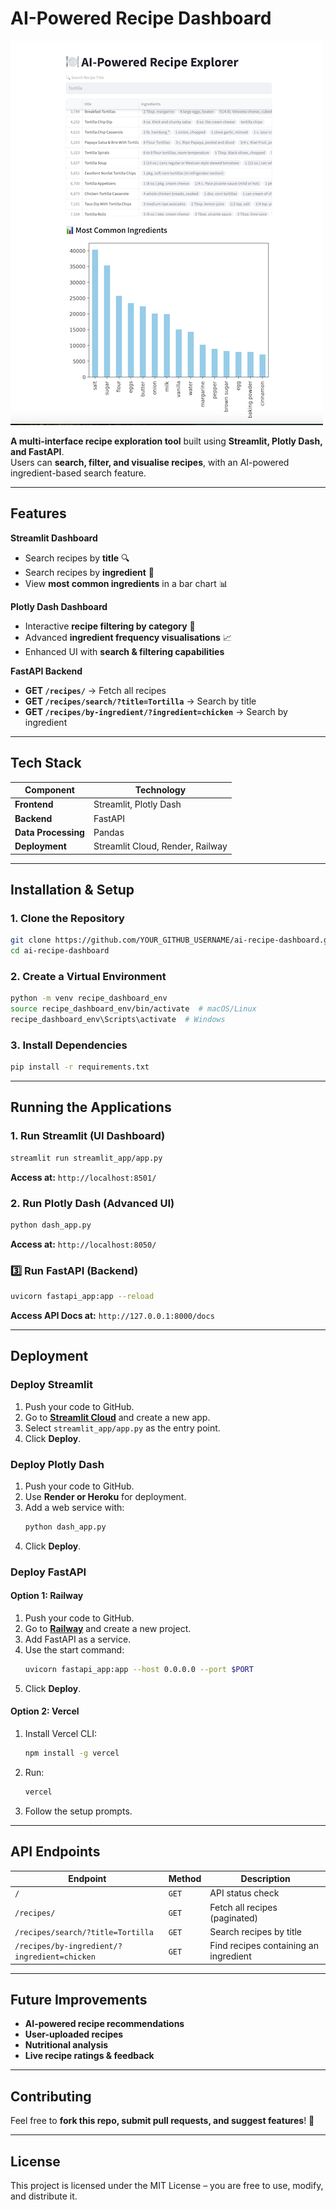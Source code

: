# AI-Powered Recipe Dashboard

![Project Banner](./image.png)

**A multi-interface recipe exploration tool** built using **Streamlit, Plotly Dash, and FastAPI**.  
Users can **search, filter, and visualise recipes**, with an AI-powered ingredient-based search feature.

---

## Features

**Streamlit Dashboard**
- Search recipes by **title** 🔍  
- Search recipes by **ingredient** 🥕  
- View **most common ingredients** in a bar chart 📊  

**Plotly Dash Dashboard**
- Interactive **recipe filtering by category** 📂  
- Advanced **ingredient frequency visualisations** 📈  
- Enhanced UI with **search & filtering capabilities**  

**FastAPI Backend**
- **GET `/recipes/`** → Fetch all recipes  
- **GET `/recipes/search/?title=Tortilla`** → Search by title  
- **GET `/recipes/by-ingredient/?ingredient=chicken`** → Search by ingredient  

---

## Tech Stack

| Component      | Technology    |
|---------------|--------------|
| **Frontend**  | Streamlit, Plotly Dash  |
| **Backend**   | FastAPI  |
| **Data Processing** | Pandas  |
| **Deployment** | Streamlit Cloud, Render, Railway |

---

## Installation & Setup

### **1️. Clone the Repository**
```bash
git clone https://github.com/YOUR_GITHUB_USERNAME/ai-recipe-dashboard.git
cd ai-recipe-dashboard
```

### **2️. Create a Virtual Environment**
```bash
python -m venv recipe_dashboard_env
source recipe_dashboard_env/bin/activate  # macOS/Linux
recipe_dashboard_env\Scripts\activate  # Windows
```

### **3️. Install Dependencies**
```bash
pip install -r requirements.txt
```

---

## Running the Applications

### **1️. Run Streamlit (UI Dashboard)**
```bash
streamlit run streamlit_app/app.py
```
**Access at:** `http://localhost:8501/`

### **2️. Run Plotly Dash (Advanced UI)**
```bash
python dash_app.py
```
**Access at:** `http://localhost:8050/`

### **3️⃣ Run FastAPI (Backend)**
```bash
uvicorn fastapi_app:app --reload
```
**Access API Docs at:** `http://127.0.0.1:8000/docs`

---

## Deployment

### **Deploy Streamlit**
1. Push your code to GitHub.
2. Go to **[Streamlit Cloud](https://share.streamlit.io/)** and create a new app.
3. Select `streamlit_app/app.py` as the entry point.
4. Click **Deploy**.

### **Deploy Plotly Dash**
1. Push your code to GitHub.
2. Use **Render or Heroku** for deployment.
3. Add a web service with:
   ```bash
   python dash_app.py
   ```
4. Click **Deploy**.

### **Deploy FastAPI**
#### **Option 1: Railway**
1. Push your code to GitHub.
2. Go to **[Railway](https://railway.app/)** and create a new project.
3. Add FastAPI as a service.
4. Use the start command:
   ```bash
   uvicorn fastapi_app:app --host 0.0.0.0 --port $PORT
   ```
5. Click **Deploy**.

#### **Option 2: Vercel**
1. Install Vercel CLI:
   ```bash
   npm install -g vercel
   ```
2. Run:
   ```bash
   vercel
   ```
3. Follow the setup prompts.

---

## API Endpoints

| Endpoint | Method | Description |
|----------|--------|-------------|
| `/` | `GET` | API status check |
| `/recipes/` | `GET` | Fetch all recipes (paginated) |
| `/recipes/search/?title=Tortilla` | `GET` | Search recipes by title |
| `/recipes/by-ingredient/?ingredient=chicken` | `GET` | Find recipes containing an ingredient |

---

## Future Improvements
 - **AI-powered recipe recommendations**
 - **User-uploaded recipes**
 - **Nutritional analysis**
 - **Live recipe ratings & feedback**  

---

## Contributing
Feel free to **fork this repo, submit pull requests, and suggest features**! 🚀

---

## License
This project is licensed under the MIT License – you are free to use, modify, and distribute it.

